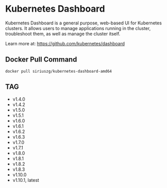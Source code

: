 # Kubernetes Dashboard

Kubernetes Dashboard is a general purpose, web-based UI for Kubernetes clusters.
It allows users to manage applications running in the cluster, troubleshoot them,
as well as manage the cluster itself.

Learn more at: <https://github.com/kubernetes/dashboard>

## Docker Pull Command

`docker pull siriuszg/kubernetes-dashboard-amd64`

## TAG

* v1.4.0
* v1.4.2
* v1.5.0
* v1.5.1
* v1.6.0
* v1.6.1
* v1.6.2
* v1.6.3
* v1.7.0
* v1.7.1
* v1.8.0
* v1.8.1
* v1.8.2
* v1.8.3
* v1.10.0
* v1.10.1, latest
